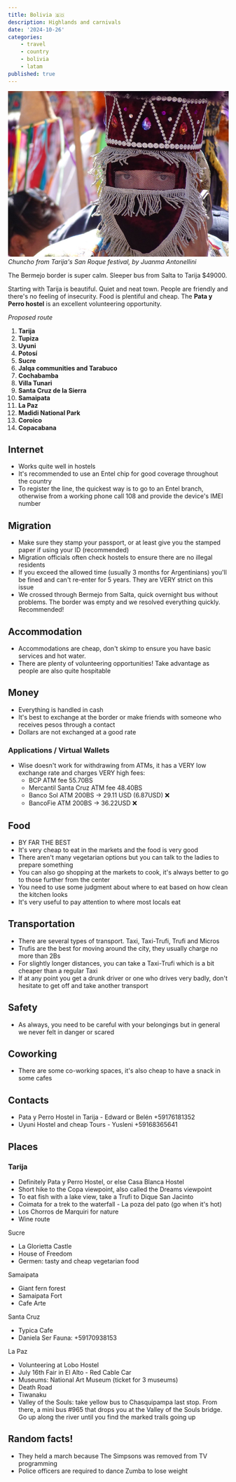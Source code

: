 ```yaml
---
title: Bolivia 🇧🇴
description: Highlands and carnivals
date: '2024-10-26'
categories:
    - travel
    - country
    - bolivia
    - latam
published: true
---
```


![chuncho](/src/countries/bo/chuncho.jpg)
*Chuncho from Tarija's San Roque festival, by Juanma Antonellini*

The Bermejo border is super calm. Sleeper bus from Salta to Tarija $49000.

Starting with Tarija is beautiful. Quiet and neat town. People are friendly and there's no feeling of insecurity. Food is plentiful and cheap. The **Pata y Perro hostel** is an excellent volunteering opportunity.

*Proposed route*

1. **Tarija**
1. **Tupiza**
1. **Uyuni**
1. **Potosí**
1. **Sucre**
1. **Jalqa communities and Tarabuco**
1. **Cochabamba**
1. **Villa Tunari**
1. **Santa Cruz de la Sierra**
1. **Samaipata**
1. **La Paz**
1. **Madidi National Park**
1. **Coroico**
1. **Copacabana**

## Internet

- Works quite well in hostels
- It's recommended to use an Entel chip for good coverage throughout the country
- To register the line, the quickest way is to go to an Entel branch, otherwise from a working phone call 108 and provide the device's IMEI number

## Migration

- Make sure they stamp your passport, or at least give you the stamped paper if using your ID (recommended)
- Migration officials often check hostels to ensure there are no illegal residents
- If you exceed the allowed time (usually 3 months for Argentinians) you'll be fined and can't re-enter for 5 years. They are VERY strict on this issue
- We crossed through Bermejo from Salta, quick overnight bus without problems. The border was empty and we resolved everything quickly. Recommended!

## Accommodation

- Accommodations are cheap, don't skimp to ensure you have basic services and hot water.
- There are plenty of volunteering opportunities! Take advantage as people are also quite hospitable

## Money

- Everything is handled in cash
- It's best to exchange at the border or make friends with someone who receives pesos through a contact
- Dollars are not exchanged at a good rate

### Applications / Virtual Wallets

- Wise doesn't work for withdrawing from ATMs, it has a VERY low exchange rate and charges VERY high fees:
    - BCP ATM fee 55.70BS
    - Mercantil Santa Cruz ATM fee 48.40BS
    - Banco Sol ATM 200BS -> 29.11 USD (6.87USD) ❌
    - BancoFie ATM 200BS -> 36.22USD ❌

## Food

- BY FAR THE BEST
- It's very cheap to eat in the markets and the food is very good
- There aren't many vegetarian options but you can talk to the ladies to prepare something
- You can also go shopping at the markets to cook, it's always better to go to those further from the center
- You need to use some judgment about where to eat based on how clean the kitchen looks
- It's very useful to pay attention to where most locals eat

## Transportation

- There are several types of transport. Taxi, Taxi-Trufi, Trufi and Micros
- Trufis are the best for moving around the city, they usually charge no more than 2Bs
- For slightly longer distances, you can take a Taxi-Trufi which is a bit cheaper than a regular Taxi
- If at any point you get a drunk driver or one who drives very badly, don't hesitate to get off and take another transport

## Safety

- As always, you need to be careful with your belongings but in general we never felt in danger or scared

## Coworking

- There are some co-working spaces, it's also cheap to have a snack in some cafes

## Contacts

- Pata y Perro Hostel in Tarija - Edward or Belén +59176181352
- Uyuni Hostel and cheap Tours - Yusleni +59168365641

## Places

### Tarija

- Definitely Pata y Perro Hostel, or else Casa Blanca Hostel
- Short hike to the Copa viewpoint, also called the Dreams viewpoint
- To eat fish with a lake view, take a Trufi to Dique San Jacinto
- Coimata for a trek to the waterfall - La poza del pato (go when it's hot)
- Los Chorros de Marquiri for nature
- Wine route

Sucre

- La Glorietta Castle
- House of Freedom
- Germen: tasty and cheap vegetarian food

Samaipata

- Giant fern forest
- Samaipata Fort
- Cafe Arte

Santa Cruz

- Typica Cafe
- Daniela Ser Fauna: +59170938153

La Paz

- Volunteering at Lobo Hostel
- July 16th Fair in El Alto - Red Cable Car
- Museums: National Art Museum (ticket for 3 museums)
- Death Road
- Tiwanaku
- Valley of the Souls: take yellow bus to Chasquipampa last stop. From there, a mini bus #965 that drops you at the Valley of the Souls bridge. Go up along the river until you find the marked trails going up

## Random facts!

- They held a march because The Simpsons was removed from TV programming
- Police officers are required to dance Zumba to lose weight